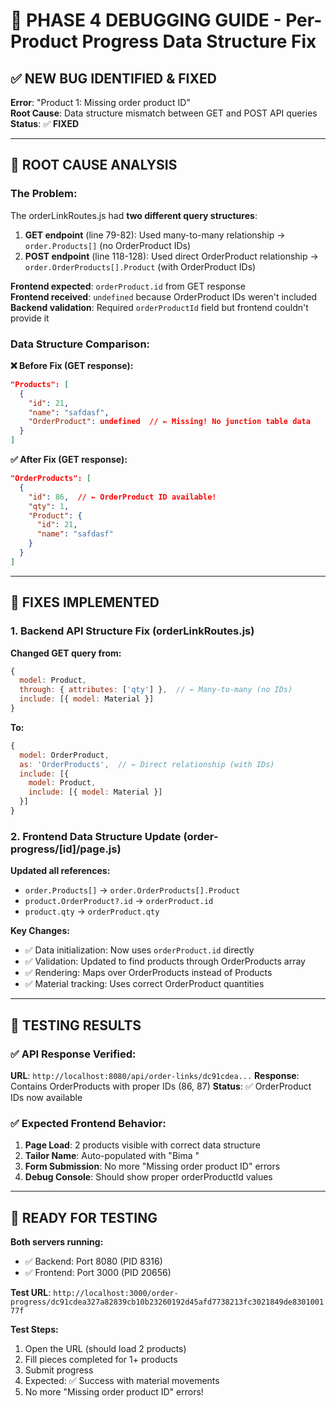 # 🐛 **PHASE 4 DEBUGGING GUIDE - Per-Product Progress Data Structure Fix**

## ✅ **NEW BUG IDENTIFIED & FIXED**

**Error**: "Product 1: Missing order product ID"  
**Root Cause**: Data structure mismatch between GET and POST API queries  
**Status**: ✅ **FIXED**

---

## 🔧 **ROOT CAUSE ANALYSIS**

### **The Problem:**
The orderLinkRoutes.js had **two different query structures**:
1. **GET endpoint** (line 79-82): Used many-to-many relationship → `order.Products[]` (no OrderProduct IDs)
2. **POST endpoint** (line 118-128): Used direct OrderProduct relationship → `order.OrderProducts[].Product` (with OrderProduct IDs)

**Frontend expected**: `orderProduct.id` from GET response  
**Frontend received**: `undefined` because OrderProduct IDs weren't included  
**Backend validation**: Required `orderProductId` field but frontend couldn't provide it

### **Data Structure Comparison:**

**❌ Before Fix (GET response):**
```json
"Products": [
  {
    "id": 21,
    "name": "safdasf",
    "OrderProduct": undefined  // ← Missing! No junction table data
  }
]
```

**✅ After Fix (GET response):**
```json
"OrderProducts": [
  {
    "id": 86,  // ← OrderProduct ID available!
    "qty": 1,
    "Product": {
      "id": 21,
      "name": "safdasf"
    }
  }
]
```

---

## 🔧 **FIXES IMPLEMENTED**

### **1. Backend API Structure Fix** (orderLinkRoutes.js)
**Changed GET query from:**
```javascript
{
  model: Product,
  through: { attributes: ['qty'] },  // ← Many-to-many (no IDs)
  include: [{ model: Material }]
}
```

**To:**
```javascript
{
  model: OrderProduct,
  as: 'OrderProducts',  // ← Direct relationship (with IDs)
  include: [{
    model: Product,
    include: [{ model: Material }]
  }]
}
```

### **2. Frontend Data Structure Update** (order-progress/[id]/page.js)
**Updated all references:**
- `order.Products[]` → `order.OrderProducts[].Product`
- `product.OrderProduct?.id` → `orderProduct.id`
- `product.qty` → `orderProduct.qty`

**Key Changes:**
- ✅ Data initialization: Now uses `orderProduct.id` directly
- ✅ Validation: Updated to find products through OrderProducts array
- ✅ Rendering: Maps over OrderProducts instead of Products
- ✅ Material tracking: Uses correct OrderProduct quantities

---

## 🧪 **TESTING RESULTS**

### **✅ API Response Verified:**
**URL**: `http://localhost:8080/api/order-links/dc91cdea...`
**Response**: Contains OrderProducts with proper IDs (86, 87)
**Status**: ✅ OrderProduct IDs now available

### **✅ Expected Frontend Behavior:**
1. **Page Load**: 2 products visible with correct data structure
2. **Tailor Name**: Auto-populated with "Bima " 
3. **Form Submission**: No more "Missing order product ID" errors
4. **Debug Console**: Should show proper orderProductId values

---

## 🎯 **READY FOR TESTING**

**Both servers running:**
- ✅ Backend: Port 8080 (PID 8316)
- ✅ Frontend: Port 3000 (PID 20656)

**Test URL**: `http://localhost:3000/order-progress/dc91cdea327a82839cb10b23260192d45afd7738213fc3021849de830100177f`

**Test Steps:**
1. Open the URL (should load 2 products)
2. Fill pieces completed for 1+ products
3. Submit progress
4. Expected: ✅ Success with material movements
5. No more "Missing order product ID" errors! 